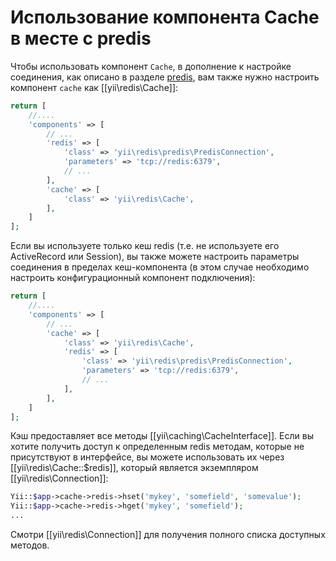 Использование компонента Cache в месте с predis
=========================

Чтобы использовать компонент `Cache`, в дополнение к настройке соединения, как описано в разделе [predis](predis.md), вам также нужно настроить компонент `cache` как [[yii\redis\Cache]]:

```php
return [
    //....
    'components' => [
        // ...
        'redis' => [
            'class' => 'yii\redis\predis\PredisConnection',
            'parameters' => 'tcp://redis:6379',
            // ...
        ],
        'cache' => [
            'class' => 'yii\redis\Cache',
        ],
    ]
];
```

Если вы используете только кеш redis (т.е. не используете его ActiveRecord или Session), вы также можете настроить параметры соединения в пределах кеш-компонента (в этом случае необходимо настроить конфигурационный компонент подключения):

```php
return [
    //....
    'components' => [
        // ...
        'cache' => [
            'class' => 'yii\redis\Cache',
            'redis' => [
                'class' => 'yii\redis\predis\PredisConnection',
                'parameters' => 'tcp://redis:6379',
                // ...
            ],
        ],
    ]
];
```

Кэш предоставляет все методы [[yii\caching\CacheInterface]]. Если вы хотите получить доступ к определенным redis методам, которые не присутствуют
в интерфейсе, вы можете использовать их через [[yii\redis\Cache::$redis]], который является экземпляром [[yii\redis\Connection]]:

```php
Yii::$app->cache->redis->hset('mykey', 'somefield', 'somevalue');
Yii::$app->cache->redis->hget('mykey', 'somefield');
...
```

Смотри [[yii\redis\Connection]] для получения полного списка доступных методов.
